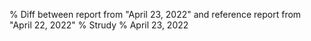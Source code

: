 % Diff between report from "April 23, 2022" and reference report from "April 22, 2022"
% Strudy
% April 23, 2022


